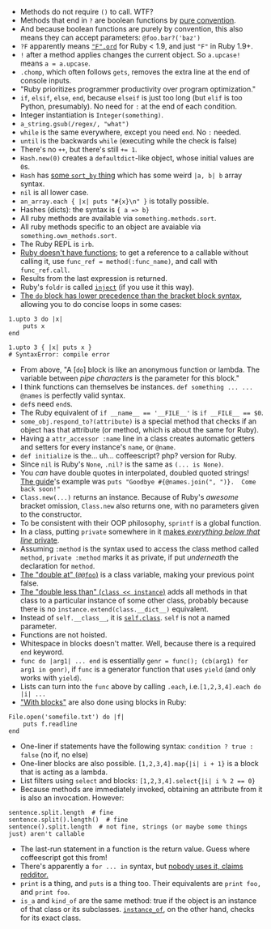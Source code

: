* Methods do not require `()` to call. WTF?
* Methods that end in `?` are boolean functions by [pure convention](http://stackoverflow.com/a/1345855). 
* And because boolean functions are purely by convention, this also means they can accept parameters: `@foo.bar?('baz')`
* `?F` apparently means [`"F".ord`](http://stackoverflow.com/a/1878406) for Ruby < 1.9, and just `"F"` in Ruby 1.9+.
* `!` after a method applies changes the current object. So `a.upcase!` means `a = a.upcase`.
* `.chomp`, which often follows `gets`, removes the extra line at the end of console inputs.
* "Ruby prioritizes programmer productivity over program optimization."
* `if`, `elsif`, `else`, `end`, because `elseif` is just too long (but `elif` is too Python, presumably). No need for `:` at the end of each condition.
* Integer instantiation is `Integer(something)`.
* `a_string.gsub(/regex/, "what")`
* `while` is the same everywhere, except you need `end`. No `:` needed.
* `until` is the backwards `while` (executing while the check is false)
* There's no `++`, but there's still `+= 1`.
* `Hash.new(0)` creates a `defaultdict`-like object, whose initial values are `0`s.
* `Hash` has [some `sort_by` thing](http://gayleforce.wordpress.com/2009/09/28/ruby-sorting-1-when-and-why-to-use-sort_by/) which has some weird `|a, b| b` array syntax.
* `nil` is all lower case.
* `an_array.each { |x| puts "#{x}\n" }` is totally possible.
* Hashes (dicts): the syntax is `{ a => b}`
* All ruby methods are available via `something.methods.sort`.
* All ruby methods specific to an object are avaiable via `something.own_methods.sort`.
* The Ruby REPL is `irb`.
* [Ruby doesn't have functions](http://stackoverflow.com/a/4294660/1558430); to get a reference to a callable without calling it, use `func_ref = method(:func_name)`, and call with `func_ref.call`.
* Results from the last expression is returned.
* Ruby's `foldr` is called [`inject`](http://blog.jayfields.com/2008/03/ruby-inject.html) (if you use it this way).
* [The `do` block has lower precedence than the bracket block syntax](http://stackoverflow.com/a/2122457/1558430), allowing you to do concise loops in some cases:

```
1.upto 3 do |x|
    puts x
end

1.upto 3 { |x| puts x }
# SyntaxError: compile error
```

* From above, "A [`do`] block is like an anonymous function or lambda. The variable between *pipe characters* is the parameter for this block."
* I think functions can themselves be instances. `def something ... ... @names` is perfectly valid syntax.
* `def`s need `end`s.
* The Ruby equivalent of `if __name__ == '__FILE__'` is `if __FILE__ == $0`.
* `some_obj.respond_to?(attribute)` is a special method that checks if an object has that attribute (or method, which is about the same for Ruby).
* Having a `attr_accessor :name` line in a class creates automatic getters and setters for every instance's `name`, or `@name`.
* `def initialize` is the... uh... coffeescript? php? version for Ruby.
* Since `nil` is Ruby's `None`, `.nil?` is the same as `(... is None)`.
* You *can* have double quotes in interpolated, doubled quoted strings! [The guide](https://www.ruby-lang.org/en/documentation/quickstart/3/)'s example was `puts "Goodbye #{@names.join(", ")}.  Come back soon!"`
* `Class.new(...)` returns an instance. Because of Ruby's *awesome* bracket omission, `Class.new` also returns one, with no parameters given to the constructor.
* To be consistent with their OOP philosophy, `sprintf` is a global function.
* In a class, putting `private` somewhere in it [makes *everything below that line* private](http://en.wikibooks.org/wiki/Ruby_Programming/Syntax/Classes#Private).
* Assuming `:method` is the syntax used to access the class method called `method`, `private :method` marks it as private, if put *underneath* the declaration for `method`.
* [The "double at" (`@@foo`)](http://stackoverflow.com/questions/5890118/what-does-variable-mean-in-ruby) is a class variable, making your previous point false.
* [The "double less than" (`class << instance`)](http://stackoverflow.com/questions/6182628/ruby-class-inheritance-what-is-double-less-than) adds all methods in that class to a particular instance of some other class, probably because there is no `instance.extend(class.__dict__)` equivalent.
* Instead of `self.__class__`, it is [`self.class`](http://stackoverflow.com/a/2527911/1558430). `self` is not a named parameter.
* Functions are not hoisted.
* Whitespace in blocks doesn't matter. Well, because there is a required `end` keyword.
* `func do |arg1| ... end` is essentially `genr = func(); (cb(arg1) for arg1 in genr)`, if `func` is a generator function that uses `yield` (and only works with `yield`).
* Lists can turn into the `func` above by calling `.each`, i.e.`[1,2,3,4].each do |i| ...`
* ["With blocks"]() are also done using blocks in Ruby: 

```
File.open('somefile.txt') do |f|
    puts f.readline
end
```

* One-liner if statements have the following syntax: `condition ? true : false` (no if, no else)
* One-liner blocks are also possible. `[1,2,3,4].map{|i| i + 1}` is a block that is acting as a lambda.
* List filters using `select` and blocks: `[1,2,3,4].select{|i| i % 2 == 0}`
* Because methods are immediately invoked, obtaining an attribute from it is also an invocation. However:

```
sentence.split.length  # fine
sentence.split().length()  # fine
sentence().split.length  # not fine, strings (or maybe some things just) aren't callable
```

* The last-run statement in a function is the return value. Guess where coffeescript got this from!
* There's apparently a `for ... in` syntax, but [nobody uses it, claims redditor.](http://www.reddit.com/r/Python/comments/1k74jb/ruby_vs_python/cbm62q6)
* `print` is a thing, and `puts` is a thing too. Their equivalents are `print foo,` and `print foo`.
* `is_a` and `kind_of` are the same method: true if the object is an instance of that class or its subclasses. [`instance_of`](http://stackoverflow.com/a/3893305/1558430), on the other hand, checks for its exact class.
